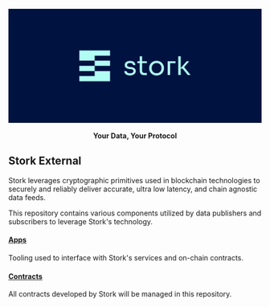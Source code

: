 ![stork Logo](public/stork-logo.png "Title")

<p align="center"><b>Your Data, Your Protocol</b></p>

## Stork External

Stork leverages cryptographic primitives used in blockchain technologies to securely and reliably deliver accurate, ultra low latency, and chain agnostic data feeds.

This repository contains various components utilized by data publishers and subscribers to leverage Stork's technology.

#### [Apps](apps)

Tooling used to interface with Stork's services and on-chain contracts.

#### [Contracts](contracts)

All contracts developed by Stork will be managed in this repository.

